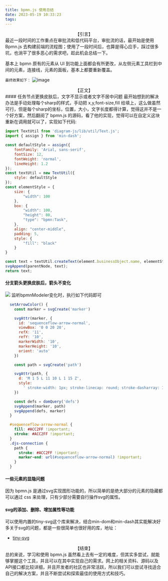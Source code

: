 ```yaml
---
title: bpmn.js 使用总结
date: 2023-05-19 10:33:23
tags:
---
```

<center>【引言】</center>
最近一段时间的工作重点在审批流和低代码平台，审批流的话，最开始是使用 Bpmn.js 去构建前端的流程图；使用了一段时间后，也算是得心应手，踩过很多坑，也淌平了很多恶心的需求吧，趁此机会总结一下。

基本上 bpmn 原有的元素从 UI 到功能上面都会有所更改，从左侧元素工具栏到中间的元素，连接线，元素的面板，基本上都要重新覆盖。

<small>最终效果如下：</small>
![image](bpmn.png)

<center>【正文】</center>
#### 任务节点更换皮肤后，文字不显示或者文字不居中问题
最开始想到的解决办法是手动处理每个sharp的样式，手动把 x,y,font-size,fill 给填上，这么做虽然可行，但是每个sharp的坐标，位置，大小，文字长度都得计算，觉得这并不是一个好方案，然后翻阅了 bpmn.js 的源码，看了他的实现，觉得可以在自定义这块重新在调用就可以了，实现如下代码:

```javascript
import TextUtil from 'diagram-js/lib/util/Text.js';
import { assign } from 'min-dash';

const defaultStyle = assign({
    fontFamily: 'Arial, sans-serif',
    fontSize: 12,
    fontWeight: 'normal',
    lineHeight: 1.2
});
const textUtil = new TextUtil({
    style: defaultStyle
});
const elementStyle = {
    size: {
        "width": 100
    },
    box: {
        "width": 100,
        "height": 80,
        "type": "bpmn:Task",
    },
    align: "center-middle",
    padding: 5,
    style: {
        "fill": "black"
    }
}

const text = textUtil.createText(element.businessObject.name, elementStyle);
svgAppend(parentNode, text);
return text;
```

#### 分支箭头更换皮肤后，箭头不变化
![](branch.png)
监听bpmnModeler变化时，执行如下代码即可
``` javascript
  setArrowColor() {
    const marker = svgCreate('marker')

    svgAttr(marker, {
      id: 'sequenceflow-arrow-normal',
      viewBox: '0 0 20 20',
      refX: '11',
      refY: '10',
      markerWidth: '10',
      markerHeight: '10',
      orient: 'auto'
    })

    const path = svgCreate('path')

    svgAttr(path, {
      d: 'M 1 5 L 11 10 L 1 15 Z',
      style:
        ' stroke-width: 1px; stroke-linecap: round; stroke-dasharray: 10000, 1; '
    })

    const defs = domQuery('defs')
    svgAppend(marker, path)
    svgAppend(defs, marker)
  }
```
``` css 
  #sequenceflow-arrow-normal {
    fill: #ACC2FF !important;
    stroke: #ACC2FF !important;
  }
  .djs-connection {
    path {
      stroke: #ACC2FF !important;
      marker-end: url(#sequenceflow-arrow-normal) !important;
    }
  }
```
#### 一些元素的显隐问题
因为 bpmn.js 是通过svg实现图形功能的，所以简单的是绝大部分的元素的隐藏都可以通过 css 来处理，只有少部分需要自行操作svg的属性。

#### svg的添加、删除、增加属性等功能
可以使用内置的tiny-svg这个库来解决，结合min-dom和min-dash其实能解决好多关于svg的问题，都是一些很简单也很好用的库，地址：
- [tiny-svg](https://github.com/bpmn-io/tiny-svg)

<center>【结束】</center>
总的来说，学习和使用 bpmn.js 虽然看上去有一定的难度，但其实多尝试，就能够掌握这个工具，并且可以在其中实现自己的需求。网上的相关资料、源码以及API接口都比较详细，并且开发者的社区也非常活跃，所以我们可以尝试寻找适合自己的解决方案，并且不断尝试和探索最佳的使用方式和技巧。